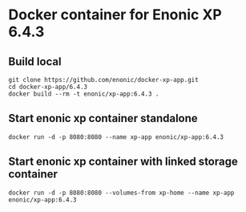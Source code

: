 # Docker container for Enonic XP 6.4.3

## Build local

    git clone https://github.com/enonic/docker-xp-app.git
    cd docker-xp-app/6.4.3
    docker build --rm -t enonic/xp-app:6.4.3 .

## Start enonic xp container standalone

    docker run -d -p 8080:8080 --name xp-app enonic/xp-app:6.4.3

## Start enonic xp container with linked storage container

    docker run -d -p 8080:8080 --volumes-from xp-home --name xp-app enonic/xp-app:6.4.3

